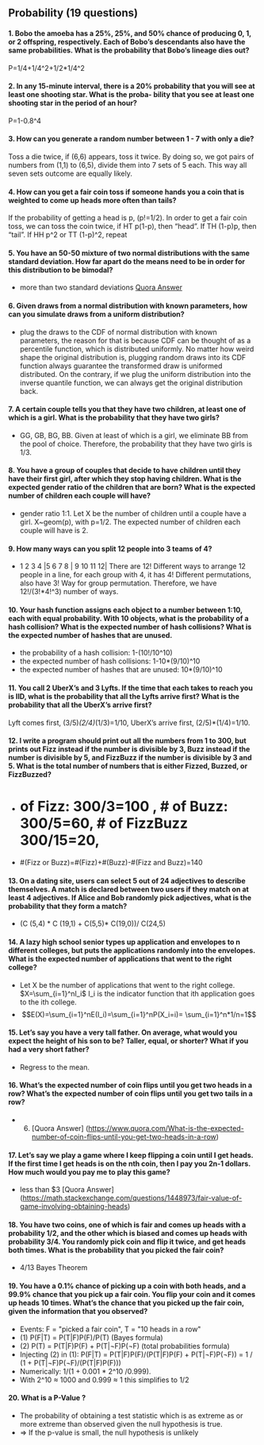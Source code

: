 ## Probability (19 questions)


#### 1. Bobo the amoeba has a 25%, 25%, and 50% chance of producing 0, 1, or 2 offspring, respectively. Each of Bobo’s descendants also have the same probabilities. What is the probability that Bobo’s lineage dies out?
P=1/4+1/4^2+1/2*1/4^2
#### 2. In any 15-minute interval, there is a 20% probability that you will see at least one shooting star. What is the proba- bility that you see at least one shooting star in the period of an hour?
  P=1-0.8^4
#### 3. How can you generate a random number between 1 - 7 with only a die?
Toss a die twice, if (6,6) appears, toss it twice. By doing so, we got pairs of numbers from (1,1) to (6,5), divide them into 7 sets of 5 each. This way all seven sets outcome are equally likely.
#### 4. How can you get a fair coin toss if someone hands you a coin that is weighted to come up heads more often than tails?
  If the probability of getting a head is p, (p!=1/2). In order to get a fair coin toss, we can toss the coin twice, if HT p(1-p), then “head”. If TH (1-p)p, then “tail”. If HH p^2 or TT (1-p)^2, repeat
#### 5. You have an 50-50 mixture of two normal distributions with the same standard deviation. How far apart do the means need to be in order for this distribution to be bimodal?
  - more than two standard deviations [Quora Answer](https://www.quora.com/You-have-an-50-50-mixture-of-two-normal-distributions-with-the-same-standard-deviation-How-far-apart-do-the-means-need-to-be-in-order-for-this-distribution-to-be-bimodal-Why)
#### 6. Given draws from a normal distribution with known parameters, how can you simulate draws from a uniform distribution?
  - plug the draws to the CDF of normal distribution with known parameters, the reason for that is because CDF can be thought of as a percentile function, which is distributed uniformly. No matter how weird shape the original distribution is, plugging random draws into its CDF function always guarantee the transformed draw is uniformed distributed. On the contrary, if we plug the uniform distribution into the inverse quantile function, we can always get the original distribution back. 
#### 7. A certain couple tells you that they have two children, at least one of which is a girl. What is the probability that they have two girls?
  - GG, GB, BG, BB.  Given at least of which is a girl, we eliminate BB from the pool of choice. Therefore, the probability that they have two girls is 1/3. 
#### 8. You have a group of couples that decide to have children until they have their first girl, after which they stop having children. What is the expected gender ratio of the children that are born? What is the expected number of children each couple will have?
  -  gender ratio 1:1. Let X be the number of children until a couple have a girl. X~geom(p), with p=1/2.
The expected number of children each couple will have is 2. 
#### 9. How many ways can you split 12 people into 3 teams of 4?
  -  1 2 3 4 |5 6 7 8 | 9 10 11 12| There are 12! Different ways to arrange 12 people in a line, for each group with 4, it has 4! Different permutations, also have 3! Way for group permutation. Therefore, we have 12!/(3!*4!^3) number of ways. 
#### 10. Your hash function assigns each object to a number between 1:10, each with equal probability. With 10 objects, what is the probability of a hash collision? What is the expected number of hash collisions? What is the expected number of hashes that are unused.
  - the probability of a hash collision: 1-(10!/10^10)
  - the expected number of hash collisions: 1-10*(9/10)^10
  - the expected number of hashes that are unused: 10*(9/10)^10
#### 11. You call 2 UberX’s and 3 Lyfts. If the time that each takes to reach you is IID, what is the probability that all the Lyfts arrive first? What is the probability that all the UberX’s arrive first?
Lyft comes first, (3/5)*(2/4)*(1/3)=1/10, UberX’s arrive first, (2/5)*(1/4)=1/10.

#### 12. I write a program should print out all the numbers from 1 to 300, but prints out Fizz instead if the number is divisible by 3, Buzz instead if the number is divisible by 5, and FizzBuzz if the number is divisible by 3 and 5. What is the total number of numbers that is either Fizzed, Buzzed, or FizzBuzzed?
- # of Fizz: 300/3=100 ,  # of Buzz: 300/5=60, # of FizzBuzz 300/15=20, 
- #(Fizz or Buzz)=#(Fizz)+#(Buzz)-#(Fizz and Buzz)=140

#### 13. On a dating site, users can select 5 out of 24 adjectives to describe themselves. A match is declared between two users if they match on at least 4 adjectives. If Alice and Bob randomly pick adjectives, what is the probability that they form a match?
  - (C (5,4) * C (19,1) + C(5,5)* C(19,0))/ C(24,5)
#### 14. A lazy high school senior types up application and envelopes to n different colleges, but puts the applications randomly into the envelopes. What is the expected number of applications that went to the right college?
  - Let X be the number of applications that went to the right college. $X=\sum_{i=1}^nI_i$ I_i is the indicator function that ith application goes to the ith college.
-  $$E(X)=\sum_{i=1}^nE(I_i)=\sum_{i=1}^nP(X_i=i)= \sum_{i=1}^n*1/n=1$$
#### 15. Let’s say you have a very tall father. On average, what would you expect the height of his son to be? Taller, equal, or shorter? What if you had a very short father?
  -  Regress to the mean. 
#### 16. What’s the expected number of coin flips until you get two heads in a row? What’s the expected number of coin flips until you get two tails in a row?
  - 6. [Quora Answer] (https://www.quora.com/What-is-the-expected-number-of-coin-flips-until-you-get-two-heads-in-a-row)
#### 17. Let’s say we play a game where I keep flipping a coin until I get heads. If the first time I get heads is on the nth coin, then I pay you 2n-1 dollars. How much would you pay me to play this game?
  - less than $3 [Quora Answer] (https://math.stackexchange.com/questions/1448973/fair-value-of-game-involving-obtaining-heads)
#### 18. You have two coins, one of which is fair and comes up heads with a probability 1/2, and the other which is biased and comes up heads with probability 3/4. You randomly pick coin and flip it twice, and get heads both times. What is the probability that you picked the fair coin?
  - 4/13 Bayes Theorem
#### 19. You have a 0.1% chance of picking up a coin with both heads, and a 99.9% chance that you pick up a fair coin. You flip your coin and it comes up heads 10 times. What’s the chance that you picked up the fair coin, given the information that you observed?
  * Events: F = "picked a fair coin", T = "10 heads in a row"
  * (1) P(F|T) = P(T|F)P(F)/P(T) (Bayes formula)
  * (2) P(T) = P(T|F)P(F) + P(T|¬F)P(¬F) (total probabilities formula)
  * Injecting (2) in (1): P(F|T) = P(T|F)P(F)/(P(T|F)P(F) + P(T|¬F)P(¬F)) = 1 / (1 + P(T|¬F)P(¬F)/(P(T|F)P(F)))
  * Numerically: 1/(1 + 0.001 * 2^10 /0.999).
  * With 2^10 ≈ 1000 and 0.999 ≈ 1 this simplifies to 1/2
#### 20. What is a P-Value ?
  * The probability of obtaining a test statistic which is as extreme as or more extreme than observed given the null hypothesis is true. 
  * ⇒ If the p-value is small, the null hypothesis is unlikely
